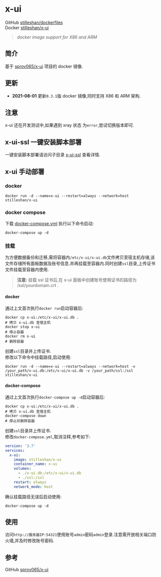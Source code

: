 # x-ui

GitHub [stilleshan/dockerfiles](https://github.com/stilleshan/dockerfiles)  
Docker [stilleshan/x-ui](https://hub.docker.com/r/stilleshan/x-ui)
> *docker image support for X86 and ARM*

## 简介
基于 [sprov065/x-ui](https://github.com/sprov065/x-ui) 项目的 docker 镜像.

## 更新
- **2021-08-01** 更新`0.3.1`版 docker 镜像,同时支持 X86 和 ARM 架构.

## 注意
x-ui 还在开发测试中,如果遇到 xray 状态 为`error`,尝试切换版本即可.

## x-ui-ssl 一键安装脚本部署
一键安装脚本部署请访问子目录 [x-ui-ssl](./x-ui-ssl) 查看详情.

## x-ui 手动部署
### docker
```shell
docker run -d --name=x-ui --restart=always --network=host stilleshan/x-ui
```

### docker compose
下载 [docker-compose.yml](https://raw.githubusercontent.com/stilleshan/dockerfiles/main/x-ui/docker-compose.yml) 执行以下命令启动:
```shell
docker-compose up -d
```

### 挂载
为方便数据备份和迁移,需将容器内`/etc/x-ui/x-ui.db`文件拷贝至宿主机存储,该文件存储所有面板数据及账号信息.并再挂载至容器内.同时创建`ssl`目录,上传证书文件挂载至容器内使用.
> **注意:** 挂载 ssl 证书后,在 x-ui 面板中创建账号使用证书的路径为 /ssl/yourdomain.crt .
#### docker
通过上文首次执行`docker run`启动容器后:
```shell
docker cp x-ui:/etc/x-ui/x-ui.db .
# 拷贝 x-ui.db 至宿主机
docker stop x-ui
# 停止容器
docker rm x-ui
# 删除容器
```
创建`ssl`目录并上传证书.  
修改以下命令中挂载路径,启动使用:
```shell
docker run -d --name=x-ui --restart=always --network=host -v /your_path/x-ui.db:/etc/x-ui/x-ui.db -v /your_path/ssl:/ssl stilleshan/x-ui
```

#### docker-compose
通过上文首次执行`docker-compose up -d`启动容器后:
```shell
docker cp x-ui:/etc/x-ui/x-ui.db .
# 拷贝 x-ui.db 至宿主机
docker-compose down
# 停止并删除容器
```
创建`ssl`目录并上传证书.  
修改`docker-compose.yml`,取消注释,参考如下:
```yml
version: '3.7'
services:
  x-ui:
    image: stilleshan/x-ui
    container_name: x-ui
    volumes:
      - ./x-ui.db:/etc/x-ui/x-ui.db
      - ./ssl:/ssl
    restart: always
    network_mode: host
```

确认挂载路径无误后启动使用:
```shell
docker-compose up -d
```

## 使用
访问`http://服务器IP:54321`使用账号`admin`密码`admin`登录.注意需开放相关端口防火墙,并及时修改账号密码.

## 参考
GitHub [sprov065/x-ui](https://github.com/sprov065/x-ui)


